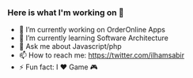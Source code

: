 ### Here is what I'm working on 👋

- 🔭 I’m currently working on OrderOnline Apps
- 🌱 I’m currently learning Software Architecture
- 💬 Ask me about Javascript/php
- 📫 How to reach me: https://twitter.com/ilhamsabir
- ⚡ Fun fact: I ❤ Game 🎮

